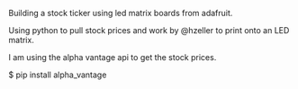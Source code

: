 Building a stock ticker using led matrix boards from adafruit.

Using python to pull stock prices and work by @hzeller to print onto an LED matrix.

I am using the alpha vantage api to get the stock prices.
 
$ pip install alpha_vantage

